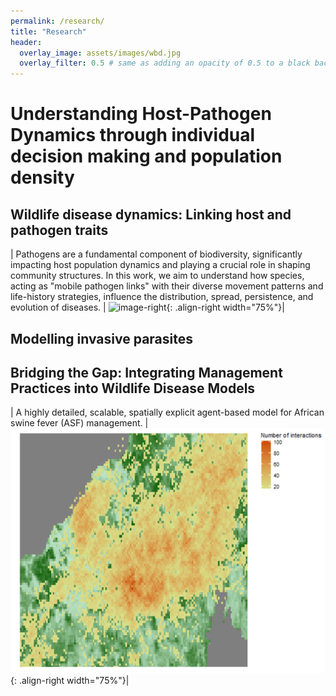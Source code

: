 ```yaml
---
permalink: /research/
title: "Research"
header:
  overlay_image: assets/images/wbd.jpg
  overlay_filter: 0.5 # same as adding an opacity of 0.5 to a black background
---
```


# Understanding Host-Pathogen Dynamics through individual decision making and population density


## Wildlife disease dynamics: Linking host and pathogen traits

| Pathogens are a fundamental component of biodiversity, significantly impacting host population dynamics and playing a crucial role in shaping community structures. In this work, we aim to understand how species, acting as "mobile pathogen links" with their diverse movement patterns and life-history strategies, influence the distribution, spread, persistence, and evolution of diseases. | ![image-right](/assets/images/model1.gif){: .align-right width="75%"}| 

## Modelling invasive parasites




## Bridging the Gap: Integrating Management Practices into Wildlife Disease Models

| A highly detailed, scalable, spatially explicit agent-based model for African swine fever (ASF) management. | ![image-right](/assets/images/InteractionMap1.png){: .align-right width="75%"}|